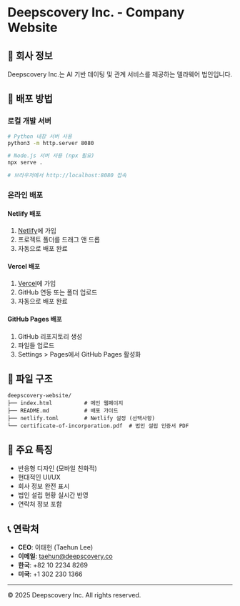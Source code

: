 # Deepscovery Inc. - Company Website

## 🏢 회사 정보

Deepscovery Inc.는 AI 기반 데이팅 및 관계 서비스를 제공하는 델라웨어 법인입니다.

## 🚀 배포 방법

### 로컬 개발 서버

```bash
# Python 내장 서버 사용
python3 -m http.server 8080

# Node.js 서버 사용 (npx 필요)
npx serve .

# 브라우저에서 http://localhost:8080 접속
```

### 온라인 배포

#### Netlify 배포

1. [Netlify](https://www.netlify.com/)에 가입
2. 프로젝트 폴더를 드래그 앤 드롭
3. 자동으로 배포 완료

#### Vercel 배포

1. [Vercel](https://vercel.com/)에 가입
2. GitHub 연동 또는 폴더 업로드
3. 자동으로 배포 완료

#### GitHub Pages 배포

1. GitHub 리포지토리 생성
2. 파일들 업로드
3. Settings > Pages에서 GitHub Pages 활성화

## 📁 파일 구조

```
deepscovery-website/
├── index.html          # 메인 웹페이지
├── README.md           # 배포 가이드
├── netlify.toml        # Netlify 설정 (선택사항)
└── certificate-of-incorporation.pdf  # 법인 설립 인증서 PDF
```

## 🎯 주요 특징

- 반응형 디자인 (모바일 친화적)
- 현대적인 UI/UX
- 회사 정보 완전 표시
- 법인 설립 현황 실시간 반영
- 연락처 정보 포함

## 📞 연락처

- **CEO**: 이태헌 (Taehun Lee)
- **이메일**: taehun@deepscovery.co
- **한국**: +82 10 2234 8269
- **미국**: +1 302 230 1366

---

© 2025 Deepscovery Inc. All rights reserved.

